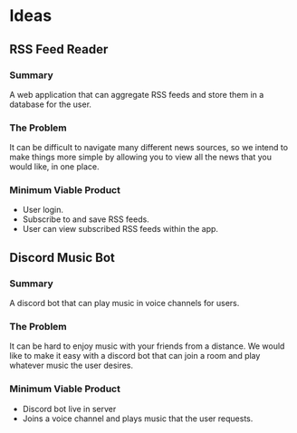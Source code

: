 # Ideas

## RSS Feed Reader

### Summary

A web application that can aggregate RSS feeds and store them in a database for the user.

### The Problem

It can be difficult to navigate many different news sources, so we intend to make things more simple by allowing you to view all the news that you would like, in one place.

### Minimum Viable Product

- User login.
- Subscribe to and save RSS feeds.
- User can view subscribed RSS feeds within the app.

## Discord Music Bot

### Summary

A discord bot that can play music in voice channels for users.

### The Problem

It can be hard to enjoy music with your friends from a distance. We would like to make it easy with a discord bot that can join a room and play whatever music the user desires.

### Minimum Viable Product

- Discord bot live in server
- Joins a voice channel and plays music that the user requests.
